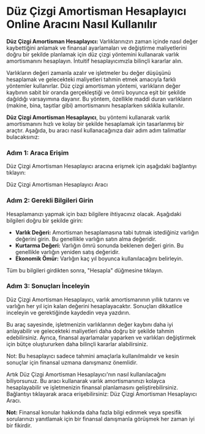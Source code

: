 Düz Çizgi Amortisman Hesaplayıcı Online Aracını Nasıl Kullanılır
================================================================

**Düz Çizgi Amortisman Hesaplayıcı:** Varlıklarınızın zaman içinde nasıl değer kaybettiğini anlamak ve finansal ayarlamaları ve değiştirme maliyetlerini doğru bir şekilde planlamak için düz çizgi yöntemini kullanarak varlık amortismanını hesaplayın. İntuitif hesaplayıcımızla bilinçli kararlar alın.

Varlıkların değeri zamanla azalır ve işletmeler bu değer düşüşünü hesaplamak ve gelecekteki maliyetleri tahmin etmek amacıyla farklı yöntemler kullanırlar. Düz çizgi amortisman yöntemi, varlıkların değer kaybının sabit bir oranda gerçekleştiği ve ömrü boyunca eşit bir şekilde dağıldığı varsayımına dayanır. Bu yöntem, özellikle maddi duran varlıkların (makine, bina, taşıtlar gibi) amortismanını hesaplarken sıklıkla kullanılır.

**Düz Çizgi Amortisman Hesaplayıcı**, bu yöntemi kullanarak varlık amortismanını hızlı ve kolay bir şekilde hesaplamak için tasarlanmış bir araçtır. Aşağıda, bu aracı nasıl kullanacağınıza dair adım adım talimatlar bulacaksınız:

### Adım 1: Araca Erişim

Düz Çizgi Amortisman Hesaplayıcı aracına erişmek için aşağıdaki bağlantıyı tıklayın:

Düz Çizgi Amortisman Hesaplayıcı Aracı

### Adım 2: Gerekli Bilgileri Girin

Hesaplamanızı yapmak için bazı bilgilere ihtiyacınız olacak. Aşağıdaki bilgileri doğru bir şekilde girin:

- **Varlık Değeri:** Amortisman hesaplamasına tabi tutmak istediğiniz varlığın değerini girin. Bu genellikle varlığın satın alma değeridir.
- **Kurtarma Değeri:** Varlığın ömrü sonunda beklenen değeri girin. Bu genellikle varlığın yeniden satış değeridir.
- **Ekonomik Ömür:** Varlığın kaç yıl boyunca kullanılacağını belirleyin.

Tüm bu bilgileri girdikten sonra, "Hesapla" düğmesine tıklayın.

### Adım 3: Sonuçları İnceleyin

Düz Çizgi Amortisman Hesaplayıcı, varlık amortismanının yıllık tutarını ve varlığın her yıl için kalan değerini hesaplayacaktır. Sonuçları dikkatlice inceleyin ve gerektiğinde kaydedin veya yazdırın.

Bu araç sayesinde, işletmenizin varlıklarının değer kaybını daha iyi anlayabilir ve gelecekteki maliyetleri daha doğru bir şekilde tahmin edebilirsiniz. Ayrıca, finansal ayarlamalar yaparken ve varlıkları değiştirmek için bütçe oluştururken daha bilinçli kararlar alabilirsiniz.

Not: Bu hesaplayıcı sadece tahmini amaçlarla kullanılmalıdır ve kesin sonuçlar için finansal uzmana danışmanız önemlidir.

Artık Düz Çizgi Amortisman Hesaplayıcı'nın nasıl kullanılacağını biliyorsunuz. Bu aracı kullanarak varlık amortismanınızı kolayca hesaplayabilir ve işletmenizin finansal planlamasını geliştirebilirsiniz. Bağlantıyı tıklayarak araca erişebilirsiniz: Düz Çizgi Amortisman Hesaplayıcı Aracı.

**Not:** Finansal konular hakkında daha fazla bilgi edinmek veya spesifik sorularınızı yanıtlamak için bir finansal danışmanla görüşmek her zaman iyi bir fikirdir.